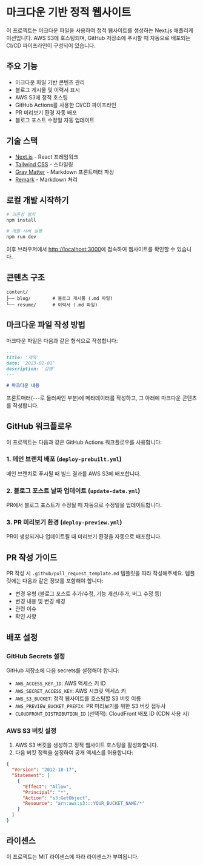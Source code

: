 # 마크다운 기반 정적 웹사이트

이 프로젝트는 마크다운 파일을 사용하여 정적 웹사이트를 생성하는 Next.js 애플리케이션입니다. AWS S3에 호스팅되며, GitHub 저장소에 푸시할 때 자동으로 배포되는 CI/CD 파이프라인이 구성되어 있습니다.

## 주요 기능

- 마크다운 파일 기반 콘텐츠 관리
- 블로그 게시물 및 이력서 표시
- AWS S3에 정적 호스팅
- GitHub Actions를 사용한 CI/CD 파이프라인
- PR 미리보기 환경 자동 배포
- 블로그 포스트 수정일 자동 업데이트

## 기술 스택

- [Next.js](https://nextjs.org/) - React 프레임워크
- [Tailwind CSS](https://tailwindcss.com/) - 스타일링
- [Gray Matter](https://github.com/jonschlinkert/gray-matter) - Markdown 프론트매터 파싱
- [Remark](https://github.com/remarkjs/remark) - Markdown 처리

## 로컬 개발 시작하기

```bash
# 의존성 설치
npm install

# 개발 서버 실행
npm run dev
```

이후 브라우저에서 [http://localhost:3000](http://localhost:3000)에 접속하여 웹사이트를 확인할 수 있습니다.

## 콘텐츠 구조

```
content/
├── blog/        # 블로그 게시물 (.md 파일)
└── resume/      # 이력서 (.md 파일)
```

## 마크다운 파일 작성 방법

마크다운 파일은 다음과 같은 형식으로 작성합니다:

```markdown
---
title: '제목'
date: '2023-01-01'
description: '설명'
---

# 마크다운 내용
```

프론트매터(---로 둘러싸인 부분)에 메타데이터를 작성하고, 그 아래에 마크다운 콘텐츠를 작성합니다.

## GitHub 워크플로우

이 프로젝트는 다음과 같은 GitHub Actions 워크플로우를 사용합니다:

### 1. 메인 브랜치 배포 (`deploy-prebuilt.yml`)
메인 브랜치로 푸시될 때 빌드 결과를 AWS S3에 배포합니다.

### 2. 블로그 포스트 날짜 업데이트 (`update-date.yml`)
PR에서 블로그 포스트가 수정될 때 자동으로 수정일을 업데이트합니다.

### 3. PR 미리보기 환경 (`deploy-preview.yml`)
PR이 생성되거나 업데이트될 때 미리보기 환경을 자동으로 배포합니다.

## PR 작성 가이드

PR 작성 시 `.github/pull_request_template.md` 템플릿을 따라 작성해주세요. 템플릿에는 다음과 같은 정보를 포함해야 합니다:

- 변경 유형 (블로그 포스트 추가/수정, 기능 개선/추가, 버그 수정 등)
- 변경 내용 및 변경 배경
- 관련 이슈
- 확인 사항

## 배포 설정

### GitHub Secrets 설정

GitHub 저장소에 다음 secrets를 설정해야 합니다:

- `AWS_ACCESS_KEY_ID`: AWS 액세스 키 ID
- `AWS_SECRET_ACCESS_KEY`: AWS 시크릿 액세스 키
- `AWS_S3_BUCKET`: 정적 웹사이트를 호스팅할 S3 버킷 이름
- `AWS_PREVIEW_BUCKET_PREFIX`: PR 미리보기를 위한 S3 버킷 접두사
- `CLOUDFRONT_DISTRIBUTION_ID` (선택적): CloudFront 배포 ID (CDN 사용 시)

### AWS S3 버킷 설정

1. AWS S3 버킷을 생성하고 정적 웹사이트 호스팅을 활성화합니다.
2. 다음 버킷 정책을 설정하여 공개 액세스를 허용합니다:

```json
{
  "Version": "2012-10-17",
  "Statement": [
    {
      "Effect": "Allow",
      "Principal": "*",
      "Action": "s3:GetObject",
      "Resource": "arn:aws:s3:::YOUR_BUCKET_NAME/*"
    }
  ]
}
```

## 라이센스

이 프로젝트는 MIT 라이센스에 따라 라이센스가 부여됩니다. 